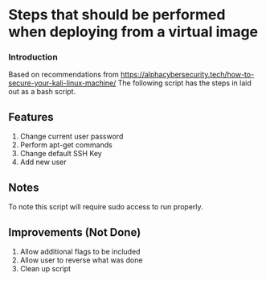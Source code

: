 # Steps that should be performed when deploying from a virtual image

### Introduction
Based on recommendations from https://alphacybersecurity.tech/how-to-secure-your-kali-linux-machine/
The following script has the steps in laid out as a bash script.

## Features
1. Change current user password
2. Perform apt-get commands
3. Change default SSH Key
4. Add new user

## Notes
To note this script will require sudo access to run properly.

## Improvements (Not Done)
1. Allow additional flags to be included
2. Allow user to reverse what was done
3. Clean up script
